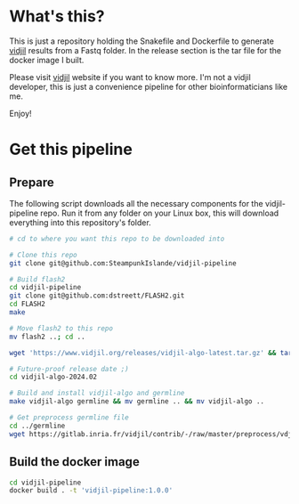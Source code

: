 # What's this?

This is just a repository holding the Snakefile and Dockerfile to generate [vidjil](https://www.vidjil.org/) results from a Fastq folder.
In the release section is the tar file for the docker image I built.

Please visit [vidjil](https://www.vidjil.org/) website if you want to know more.
I'm not a vidjil developer, this is just a convenience pipeline for other bioinformaticians like me.

Enjoy!

# Get this pipeline

## Prepare

The following script downloads all the necessary components for the vidjil-pipeline repo.
Run it from any folder on your Linux box, this will download everything into this repository's folder.


```bash
# cd to where you want this repo to be downloaded into

# Clone this repo
git clone git@github.com:SteampunkIslande/vidjil-pipeline

# Build flash2
cd vidjil-pipeline
git clone git@github.com:dstreett/FLASH2.git
cd FLASH2
make

# Move flash2 to this repo
mv flash2 ..; cd ..

wget 'https://www.vidjil.org/releases/vidjil-algo-latest.tar.gz' && tar -xvf vidjil-algo-latest.tar.gz

# Future-proof release date ;)
cd vidjil-algo-2024.02

# Build and install vidjil-algo and germline
make vidjil-algo germline && mv germline .. && mv vidjil-algo ..

# Get preprocess germline file
cd ../germline
wget https://gitlab.inria.fr/vidjil/contrib/-/raw/master/preprocess/vdj_filter.g

```

## Build the docker image

```bash
cd vidjil-pipeline
docker build . -t 'vidjil-pipeline:1.0.0'
```
